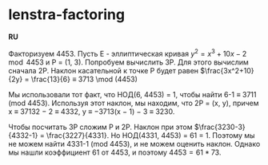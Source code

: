# lenstra-factoring

**RU**

Факторизуем 4453. Пусть E - эллиптическая кривая $y^2 = x^3 + 10x - 2 \mod{4453}$ и P = (1, 3). Попробуем вычислить 3P. Для этого вычислим сначала 2P. Наклон касательной к точке P будет равен $\frac{3x^2+10}{2y} = \frac{13}{6} ≡ 3713 \mod (4453)

Мы использовали тот факт, что НОД(6, 4453) = 1, чтобы найти 6-1 ≡ 3711 (mod 4453). Используя этот наклон, мы находим, что 2P = (x, y), причем x ≡ 37132 − 2 ≡ 4332,  y ≡ −3713(x − 1) − 3 ≡ 3230.

Чтобы посчитать 3P сложим P и 2P. Наклон при этом $\frac{3230-3}{4332-1} = \frac{3227}{4331}. Но НОД(4331, 4453) = 61 = 1. Поэтому мы не можем найти 4331-1 (mod 4453), и не можем оценить наклон. Однако мы нашли коэффициент 61 от 4453, и поэтому $4453 = 61 * 73$.
